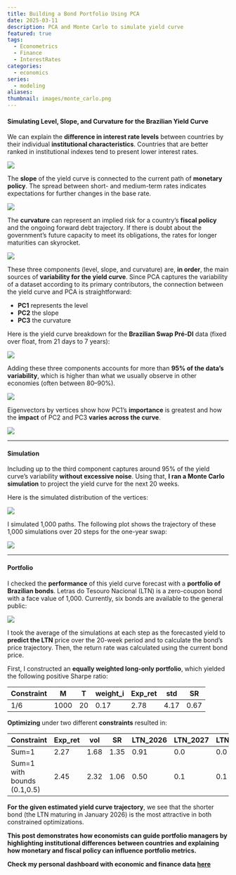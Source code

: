 ```yaml
---
title: Building a Bond Portfolio Using PCA
date: 2025-03-11
description: PCA and Monte Carlo to simulate yield curve
featured: true
tags:
  - Econometrics
  - Finance
  - InterestRates
categories:
  - economics
series:
  - modeling
aliases: 
thumbnail: images/monte_carlo.png
---
```

#### Simulating Level, Slope, and Curvature for the Brazilian Yield Curve

We can explain the **difference in interest rate levels** between countries by their individual **institutional characteristics**. Countries that are better ranked in institutional indexes tend to present lower interest rates.

![](/linearsim/post/images/bond-portfolio/file-20250311094048974.png)

The **slope** of the yield curve is connected to the current path of **monetary policy**. The spread between short- and medium-term rates indicates expectations for further changes in the base rate.

![](/linearsim/post/images/bond-portfolio/file-20250311110932548.png)

The **curvature** can represent an implied risk for a country’s **fiscal policy** and the ongoing forward debt trajectory. If there is doubt about the government’s future capacity to meet its obligations, the rates for longer maturities can skyrocket.

![](/linearsim/post/images/bond-portfolio/file-20250311112639108.png)

These three components (level, slope, and curvature) are, **in order**, the main sources of **variability for the yield curve**. Since PCA captures the variability of a dataset according to its primary contributors, the connection between the yield curve and PCA is straightforward:

- **PC1** represents the level
- **PC2** the slope
- **PC3** the curvature

Here is the yield curve breakdown for the **Brazilian Swap Pré-DI** data (fixed over float, from 21 days to 7 years):

![](/linearsim/post/images/bond-portfolio/file-20250310204321074.png)

Adding these three components accounts for more than **95% of the data’s variability**, which is higher than what we usually observe in other economies (often between 80–90%).

![](/linearsim/post/images/bond-portfolio/file-20250310204310709.png)

Eigenvectors by vertices show how PC1’s **importance** is greatest and how the **impact** of PC2 and PC3 **varies across the curve**.

![](/linearsim/post/images/bond-portfolio/file-20250310204300882.png)

---

#### Simulation

Including up to the third component captures around 95% of the yield curve’s variability **without excessive noise**. Using that, **I ran a Monte Carlo simulation** to project the yield curve for the next 20 weeks.

Here is the simulated distribution of the vertices:

![](/linearsim/post/images/bond-portfolio/file-20250310204707380.png)

I simulated 1,000 paths. The following plot shows the trajectory of these 1,000 simulations over 20 steps for the one-year swap:

![](/linearsim/post/images/bond-portfolio/file-20250310204925317.png)

---

#### Portfolio

I checked the **performance** of this yield curve forecast with a **portfolio of Brazilian bonds**. Letras do Tesouro Nacional (LTN) is a zero-coupon bond with a face value of 1,000. Currently, six bonds are available to the general public:

![](/linearsim/post/images/bond-portfolio/file-20250310205522854.png)

I took the average of the simulations at each step as the forecasted yield to **predict the LTN** price over the 20-week period and to calculate the bond’s price trajectory. Then, the return rate was calculated using the current bond price.

First, I constructed an **equally weighted long-only portfolio**, which yielded the following positive Sharpe ratio:

| Constraint | M    | T   | weight_i | Exp_ret | std  | SR   |
| ---------- | ---- | --- | -------- | ------- | ---- | ---- |
| 1/6        | 1000 | 20  | 0.17     | 2.78    | 4.17 | 0.67 |

**Optimizing** under two different **constraints** resulted in:

| Constraint                  | Exp_ret | vol  | SR   | LTN_2026 | LTN_2027 | LTN_2028 | LTN_2029 | LTN_2031 | LTN_2032 |
| --------------------------- | ------- | ---- | ---- | -------- | -------- | -------- | -------- | -------- | -------- |
| Sum=1                       | 2.27    | 1.68 | 1.35 | 0.91     | 0.0      | 0.0      | 0.0      | 0.0      | 0.09     |
| Sum=1 with bounds (0.1,0.5) | 2.45    | 2.32 | 1.06 | 0.50     | 0.1      | 0.1      | 0.1      | 0.1      | 0.10     |

**For the given estimated yield curve trajectory**, we see that the shorter bond (the LTN maturing in January 2026) is the most attractive in both constrained optimizations.

**This post demonstrates how economists can guide portfolio managers by highlighting institutional differences between countries and explaining how monetary and fiscal policy can influence portfolio metrics.**


**Check my personal dashboard with economic and finance data [here](https://lfpazevedo.pythonanywhere.com)**